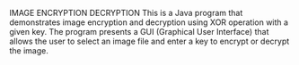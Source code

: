 IMAGE ENCRYPTION DECRYPTION
This is a Java program that demonstrates image encryption and decryption using XOR operation with a given key. The program presents a GUI (Graphical User Interface) that allows the user to select an image file and enter a key to encrypt or decrypt the image.

